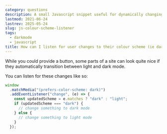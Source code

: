```yaml
---
category: questions
description: A small Javascript snippet useful for dynamically changing colour schemes
lastmod: 2021-06-24
lastrev: 2025-05-24
slug: js-colour-scheme-listener
tags:
  - darkmode
  - javascript
title: How can I listen for user changes to their colour scheme (ie dark mode)?
---
```

While you could provide a button, some parts of a site can look quite nice if they automatically transition between light and dark mode.

You can listen for these changes like so:

```javascript
window
  .matchMedia("(prefers-color-scheme: dark)")
  .addEventListener("change", (e) => {
    const updatedScheme = e.matches ? "dark" : "light";
    if (updatedScheme === "dark") {
      // change something to dark mode
    } else {
      // change something to light mode
    }
  });
```
